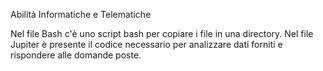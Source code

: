 Abilità Informatiche e Telematiche

Nel file Bash c'è uno script bash per copiare i file in una directory.
Nel file Jupiter è presente il codice necessario per analizzare dati forniti e rispondere alle domande poste.
